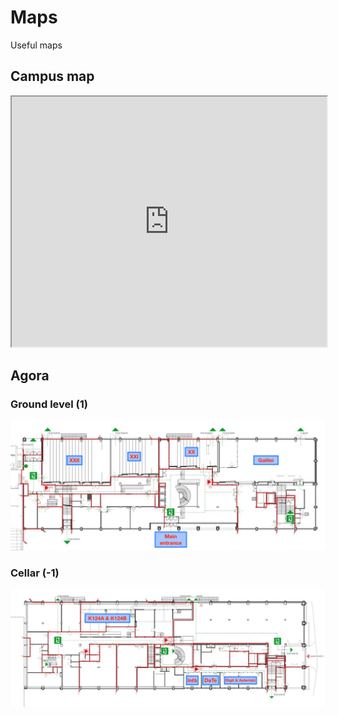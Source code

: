 # Maps

Useful maps

## Campus map

<iframe width="100%" height="400px" src="https://www.google.com/maps/d/embed?mid=1kBVBeGfNYBHgeJbEwcxDlXgSbTB9M5Gp"></iframe>

## Agora

### Ground level (1)

![Agora level 1](assets/images/agora_level_1.png)

### Cellar (-1)

![Agora level -1](assets/images/agora_level_-1.png)